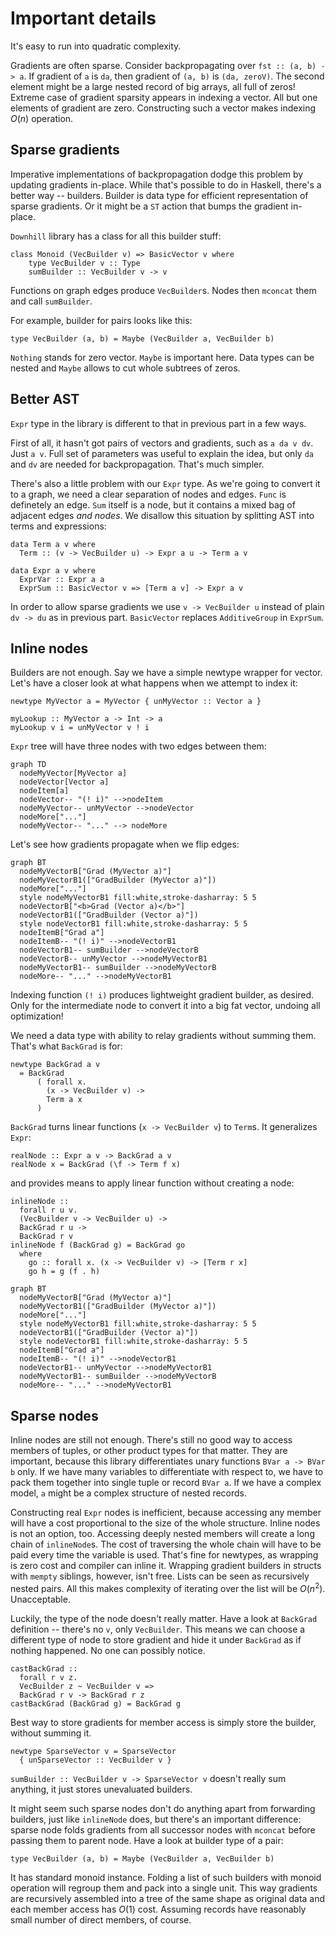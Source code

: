 # Important details

It's easy to run into quadratic complexity.

Gradients are often sparse. Consider backpropagating over `fst :: (a, b) -> a`.
If gradient of `a` is `da`, then gradient of `(a, b)` is `(da, zeroV)`. The second
element might be a large nested record of big arrays, all full of zeros! Extreme
case of gradient sparsity appears in indexing a vector. All but one elements of
gradient are zero. Constructing such a vector makes indexing $O(n)$ operation.

## Sparse gradients

Imperative implementations of backpropagation dodge this problem by updating
gradients in-place. While that's possible to do in Haskell, there's a better way --
builders. Builder is data type for efficient representation of sparse gradients.
Or it might be a `ST` action that bumps the gradient in-place.

`Downhill` library has a class for all this builder stuff:

~~~ {.haskell}
class Monoid (VecBuilder v) => BasicVector v where
    type VecBuilder v :: Type
    sumBuilder :: VecBuilder v -> v
~~~

Functions on graph edges produce `VecBuilder`s. Nodes then `mconcat` them and
call `sumBuilder`.

For example, builder for pairs looks like this:

~~~ {.haskell}
type VecBuilder (a, b) = Maybe (VecBuilder a, VecBuilder b)
~~~

`Nothing` stands for zero vector. `Maybe` is important here. Data types can be nested and `Maybe`
allows to cut whole subtrees of zeros.

<!---

Vector builder type might be:

~~~ {.haskell}
data VecBuilder a
  = SingletonVector Int a
  | DenseVector (Vector a)
  | ...
~~~

`SingletonVector n x` encodes a vector that contains `x` in position `n` and
zero everywhere else. `DenseVector` is an efficient way to store gradients of
dense operations while `SingletonVector` handles indexing.
Support for efficient slicing would be nice, too, but let's
keep things simple here.


TODO: explain why Monoid, not sumBuilder :: [VecBuilder v] -> v

~~~ {.haskell}
instance BasicVector (Vector a) where
  type VecBuilder (Vector a) = DList (VecBuilder a)
  sumBuilder = runST $ ...
~~~

`DList` provides `Monoid` instance. Plain Haskell list are not good here,
because left associated concatenation of many lists has quadratic complexity.

There's a little problem: `sumBuilder` needs to produce a vector, but it has
no way to know its length -- the list of builders might be even empty. We need
length indexed vectors, but thats a different topic.
-->

## Better AST

`Expr` type in the library is different to that in previous part in a few ways.

First of all, it hasn't got
pairs of vectors and gradients, such as `a da v dv`. Just `a v`. Full set of
parameters was useful to explain the idea, but only `da` and `dv` are needed
for backpropagation. That's much simpler.

There's also a little problem with our `Expr` type.
As we're going to convert it to a graph, we
need a clear separation of nodes and edges.
`Func` is definetely an edge. `Sum` itself is a
node, but it contains a mixed bag of adjacent edges _and nodes_.
We disallow this situation by splitting AST into terms and expressions:

~~~ {.haskell}
data Term a v where
  Term :: (v -> VecBuilder u) -> Expr a u -> Term a v

data Expr a v where
  ExprVar :: Expr a a
  ExprSum :: BasicVector v => [Term a v] -> Expr a v
~~~

In order to allow sparse gradients we use `v -> VecBuilder u` instead
of plain `dv -> du` as in previous part. `BasicVector` replaces `AdditiveGroup`
in `ExprSum`.


## Inline nodes

Builders are not enough. Say we have a simple newtype wrapper for vector.
Let's have a closer look at what happens when we attempt to index it:

~~~ {.haskell}
newtype MyVector a = MyVector { unMyVector :: Vector a }

myLookup :: MyVector a -> Int -> a
myLookup v i = unMyVector v ! i
~~~

`Expr` tree will have three nodes with two edges between them:

``` mermaid
graph TD
  nodeMyVector[MyVector a]
  nodeVector[Vector a]
  nodeItem[a]
  nodeVector-- "(! i)" -->nodeItem
  nodeMyVector-- unMyVector -->nodeVector
  nodeMore["..."]
  nodeMyVector-- "..." --> nodeMore
```

Let's see how gradients propagate when we flip edges:

``` mermaid
graph BT
  nodeMyVectorB["Grad (MyVector a)"]
  nodeMyVectorB1(["GradBuilder (MyVector a)"])
  nodeMore["..."]
  style nodeMyVectorB1 fill:white,stroke-dasharray: 5 5
  nodeVectorB["<b>Grad (Vector a)</b>"]
  nodeVectorB1(["GradBuilder (Vector a)"])
  style nodeVectorB1 fill:white,stroke-dasharray: 5 5
  nodeItemB["Grad a"]
  nodeItemB-- "(! i)" -->nodeVectorB1
  nodeVectorB1-- sumBuilder -->nodeVectorB
  nodeVectorB-- unMyVector -->nodeMyVectorB1
  nodeMyVectorB1-- sumBuilder -->nodeMyVectorB
  nodeMore-- "..." -->nodeMyVectorB1
```

Indexing function `(! i)` produces lightweight gradient builder, as desired.
Only for the intermediate node to convert it into a big fat vector, undoing all
optimization!


We need a data type with ability to relay gradients without summing them.
That's what `BackGrad` is for:

~~~ {.haskell}
newtype BackGrad a v
  = BackGrad
      ( forall x.
        (x -> VecBuilder v) ->
        Term a x
      )
~~~

`BackGrad` turns linear functions (`x -> VecBuilder v`) to `Term`s.
It generalizes `Expr`:

~~~ {.haskell}
realNode :: Expr a v -> BackGrad a v
realNode x = BackGrad (\f -> Term f x)
~~~

and provides means to apply linear function without creating a node:

~~~ {.haskell}
inlineNode ::
  forall r u v.
  (VecBuilder v -> VecBuilder u) ->
  BackGrad r u ->
  BackGrad r v
inlineNode f (BackGrad g) = BackGrad go
  where
    go :: forall x. (x -> VecBuilder v) -> [Term r x]
    go h = g (f . h)
~~~

``` mermaid
graph BT
  nodeMyVectorB["Grad (MyVector a)"]
  nodeMyVectorB1(["GradBuilder (MyVector a)"])
  nodeMore["..."]
  style nodeMyVectorB1 fill:white,stroke-dasharray: 5 5
  nodeVectorB1(["GradBuilder (Vector a)"])
  style nodeVectorB1 fill:white,stroke-dasharray: 5 5
  nodeItemB["Grad a"]
  nodeItemB-- "(! i)" -->nodeVectorB1
  nodeVectorB1-- unMyVector -->nodeMyVectorB1
  nodeMyVectorB1-- sumBuilder -->nodeMyVectorB
  nodeMore-- "..." -->nodeMyVectorB1
```

## Sparse nodes

Inline nodes are still not enough. There's still no good way to access members
of tuples, or other product types for that matter. They are important,
because this library differentiates
unary functions `BVar a -> BVar b` only. If we have many variables to differentiate with
respect to, we have to pack them together into single tuple or record `BVar a`.
If we have a complex model, `a` might be a complex structure of nested records.

Constructing real `Expr` nodes is inefficient, because accessing any member will
have a cost proportional to the size of the whole structure. Inline nodes is not an
option, too. Accessing deeply nested members will create a long chain of `inlineNode`s.
The cost of traversing the whole chain will have to be paid every time the variable
is used. That's fine for newtypes, as wrapping is zero cost and compiler can inline it.
Wrapping gradient builders in structs with `mempty` siblings, however, isn't free.
Lists can be seen as recursively nested pairs. All this makes complexity of iterating
over the list will be $O(n^2)$. Unacceptable.

Luckily, the type of the node doesn't really matter.
Have a look at `BackGrad` definition -- there's
no `v`, only `VecBuilder`. This means we can choose a different type of node to
store gradient and hide it under `BackGrad` as if nothing happened. No one can
possibly notice.

~~~ {.haskell}
castBackGrad ::
  forall r v z.
  VecBuilder z ~ VecBuilder v =>
  BackGrad r v -> BackGrad r z
castBackGrad (BackGrad g) = BackGrad g
~~~

Best way to store
gradients for member access is simply store the builder, without summing it.

~~~ {.haskell}
newtype SparseVector v = SparseVector
  { unSparseVector :: VecBuilder v }
~~~

`sumBuilder :: VecBuilder v -> SparseVector v` doesn't really sum anything,
it just stores unevaluated builders.

It might seem such sparse nodes don't do anything apart from forwarding builders,
just like `inlineNode` does,
but there's an important difference: sparse node
folds gradients from all successor nodes with `mconcat` before passing them to parent node.
Have a look at builder type of a pair:

~~~ {.haskell}
type VecBuilder (a, b) = Maybe (VecBuilder a, VecBuilder b)
~~~

It has standard monoid instance. Folding a list of such builders with
monoid operation will regroup them and pack into a single unit.
This way gradients are recursively assembled
into a tree of the same shape as original data
and each member access has $O(1)$ cost. Assuming records have reasonably small number
of direct members, of course.

